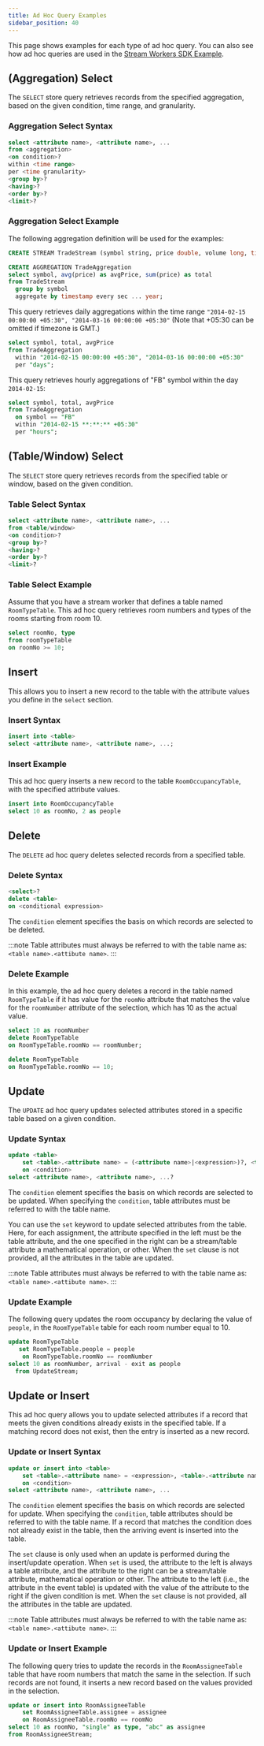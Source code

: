 ```yaml
---
title: Ad Hoc Query Examples
sidebar_position: 40
---
```


This page shows examples for each type of ad hoc query. You can also see how ad hoc queries are used in the [Stream Workers SDK Example](../examples/stream-workers-sdk-example).

## (Aggregation) Select

The `SELECT` store query retrieves records from the specified aggregation, based on the given condition, time range,
and granularity.

### Aggregation Select Syntax

```sql
select <attribute name>, <attribute name>, ...
from <aggregation>
<on condition>?
within <time range>
per <time granularity>
<group by>?
<having>?
<order by>?
<limit>?
```

### Aggregation Select Example

The following aggregation definition will be used for the examples:

```sql
CREATE STREAM TradeStream (symbol string, price double, volume long, timestamp long);

CREATE AGGREGATION TradeAggregation
select symbol, avg(price) as avgPrice, sum(price) as total
from TradeStream
  group by symbol
  aggregate by timestamp every sec ... year;
```

This query retrieves daily aggregations within the time range `"2014-02-15 00:00:00 +05:30", "2014-03-16 00:00:00 +05:30"` (Note that +05:30 can be omitted if timezone is GMT.)

```sql
select symbol, total, avgPrice 
from TradeAggregation
  within "2014-02-15 00:00:00 +05:30", "2014-03-16 00:00:00 +05:30"
  per "days";
```

This query retrieves hourly aggregations of "FB" symbol within the day `2014-02-15`:

```sql
select symbol, total, avgPrice
from TradeAggregation
  on symbol == "FB"
  within "2014-02-15 **:**:** +05:30"
  per "hours";
```

## (Table/Window) Select

The `SELECT` store query retrieves records from the specified table or window, based on the given condition.

### Table Select Syntax

```sql
select <attribute name>, <attribute name>, ...
from <table/window>
<on condition>?
<group by>?
<having>?
<order by>?
<limit>?
```

### Table Select Example

Assume that you have a stream worker that defines a table named `RoomTypeTable`. This ad hoc query retrieves room numbers and types of the rooms starting from room 10.

```sql
select roomNo, type
from roomTypeTable
on roomNo >= 10;
```

## Insert

This allows you to insert a new record to the table with the attribute values you define in the `select` section.

### Insert Syntax

```sql
insert into <table>
select <attribute name>, <attribute name>, ...;
```

### Insert Example

This ad hoc query inserts a new record to the table `RoomOccupancyTable`, with the specified attribute values.

```sql
insert into RoomOccupancyTable
select 10 as roomNo, 2 as people
```

## Delete

The `DELETE` ad hoc query deletes selected records from a specified table.

### Delete Syntax

```sql
<select>?  
delete <table>  
on <conditional expression>
```

The `condition` element specifies the basis on which records are selected to be deleted.

:::note
Table attributes must always be referred to with the table name as:
`<table name>.<attibute name>`.
:::

### Delete Example

In this example, the ad hoc query deletes a record in the table named `RoomTypeTable` if it has value for the `roomNo` attribute that matches the value for the `roomNumber` attribute of the selection, which has 10 as the actual value.

```sql
select 10 as roomNumber
delete RoomTypeTable
on RoomTypeTable.roomNo == roomNumber;
```

```sql
delete RoomTypeTable
on RoomTypeTable.roomNo == 10;
```

## Update

The `UPDATE` ad hoc query updates selected attributes stored in a specific table based on a given condition.

### Update Syntax

```sql
update <table>
    set <table>.<attribute name> = (<attribute name>|<expression>)?, <table>.<attribute name> = (<attribute name>|<expression>)?, ...
    on <condition>
select <attribute name>, <attribute name>, ...?
```

The `condition` element specifies the basis on which records are selected to be updated. When specifying the `condition`, table attributes must be referred to with the table name.

You can use the `set` keyword to update selected attributes from the table. Here, for each assignment, the attribute specified in the left must be the table attribute, and the one specified in the right can be a stream/table attribute a mathematical operation, or other. When the `set` clause is not provided, all the attributes in the table are updated.

:::note
Table attributes must always be referred to with the table name as:
`<table name>.<attibute name>`.
:::

### Update Example

The following query updates the room occupancy by declaring the value of `people`, in the `RoomTypeTable` table for each room number equal to 10.

```sql
update RoomTypeTable
   set RoomTypeTable.people = people
    on RoomTypeTable.roomNo == roomNumber
select 10 as roomNumber, arrival - exit as people
  from UpdateStream;
```

## Update or Insert

This ad hoc query allows you to update selected attributes if a record that meets the given conditions already exists in the specified table. If a matching record does not exist, then the entry is inserted as a new record.

### Update or Insert Syntax

```sql
update or insert into <table>
    set <table>.<attribute name> = <expression>, <table>.<attribute name> = <expression>, ...
    on <condition>
select <attribute name>, <attribute name>, ...
```

The `condition` element specifies the basis on which records are selected for update. When specifying the `condition`, table attributes should be referred to with the table name. If a record that matches the condition does not already exist in the table, then the arriving event is inserted into the table.

The `set` clause is only used when an update is performed during the insert/update operation. When `set` is used, the attribute to the left is always a table attribute, and the attribute to the right can be a stream/table attribute, mathematical operation or other. The attribute to the left (i.e., the attribute in the event table) is updated with the value of the attribute to the right if the given condition is met. When the `set` clause is not provided, all the attributes in the table are updated.

:::note
Table attributes must always be referred to with the table name as:
`<table name>.<attibute name>`.
:::

### Update or Insert Example

The following query tries to update the records in the `RoomAssigneeTable` table that have room numbers that match the same in the selection. If such records are not found, it inserts a new record based on the values provided in the selection.

```sql
update or insert into RoomAssigneeTable
    set RoomAssigneeTable.assignee = assignee
    on RoomAssigneeTable.roomNo == roomNo
select 10 as roomNo, "single" as type, "abc" as assignee
from RoomAssigneeStream;
```
